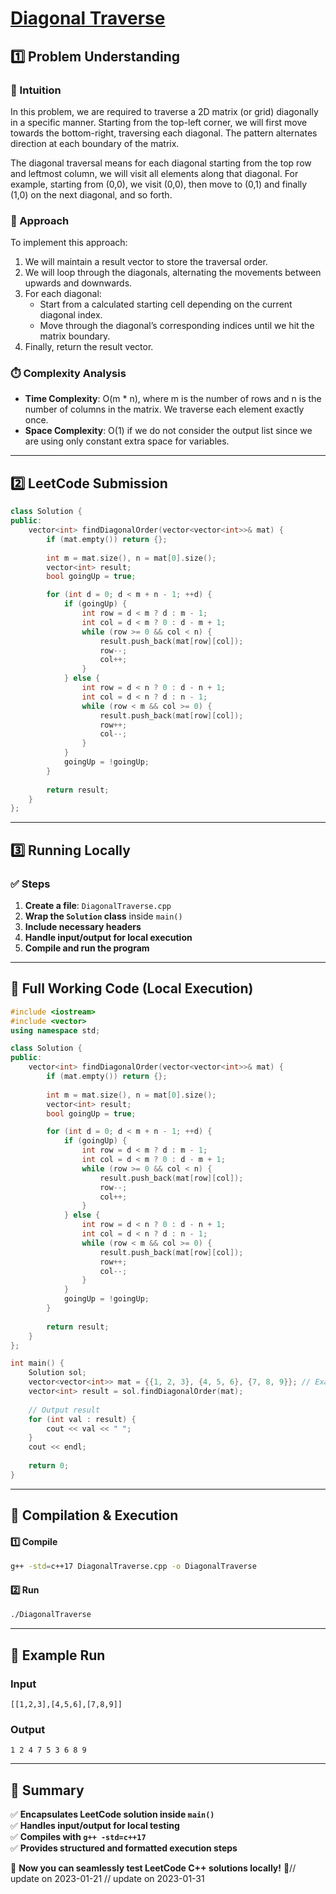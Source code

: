 # **[Diagonal Traverse](https://leetcode.com/problems/diagonal-traverse/description/)**  

## **1️⃣ Problem Understanding**  
### **📌 Intuition**  
In this problem, we are required to traverse a 2D matrix (or grid) diagonally in a specific manner. Starting from the top-left corner, we will first move towards the bottom-right, traversing each diagonal. The pattern alternates direction at each boundary of the matrix. 

The diagonal traversal means for each diagonal starting from the top row and leftmost column, we will visit all elements along that diagonal. For example, starting from (0,0), we visit (0,0), then move to (0,1) and finally (1,0) on the next diagonal, and so forth. 

### **🚀 Approach**  
To implement this approach:
1. We will maintain a result vector to store the traversal order.
2. We will loop through the diagonals, alternating the movements between upwards and downwards. 
3. For each diagonal:
   - Start from a calculated starting cell depending on the current diagonal index.
   - Move through the diagonal’s corresponding indices until we hit the matrix boundary.
4. Finally, return the result vector.

### **⏱️ Complexity Analysis**  
- **Time Complexity**: O(m * n), where m is the number of rows and n is the number of columns in the matrix. We traverse each element exactly once.  
- **Space Complexity**: O(1) if we do not consider the output list since we are using only constant extra space for variables.  

---  

## **2️⃣ LeetCode Submission**  
```cpp
class Solution {
public:
    vector<int> findDiagonalOrder(vector<vector<int>>& mat) {
        if (mat.empty()) return {};
       
        int m = mat.size(), n = mat[0].size();
        vector<int> result;
        bool goingUp = true;

        for (int d = 0; d < m + n - 1; ++d) {
            if (goingUp) {
                int row = d < m ? d : m - 1;
                int col = d < m ? 0 : d - m + 1;
                while (row >= 0 && col < n) {
                    result.push_back(mat[row][col]);
                    row--;
                    col++;
                }
            } else {
                int row = d < n ? 0 : d - n + 1;
                int col = d < n ? d : n - 1;
                while (row < m && col >= 0) {
                    result.push_back(mat[row][col]);
                    row++;
                    col--;
                }
            }
            goingUp = !goingUp;
        }
        
        return result;
    }
};  
```  

---  

## **3️⃣ Running Locally**  
### **✅ Steps**  
1. **Create a file**: `DiagonalTraverse.cpp`  
2. **Wrap the `Solution` class** inside `main()`  
3. **Include necessary headers**  
4. **Handle input/output for local execution**  
5. **Compile and run the program**  

---  

## **📝 Full Working Code (Local Execution)**  
```cpp
#include <iostream>
#include <vector>
using namespace std;

class Solution {
public:
    vector<int> findDiagonalOrder(vector<vector<int>>& mat) {
        if (mat.empty()) return {};
       
        int m = mat.size(), n = mat[0].size();
        vector<int> result;
        bool goingUp = true;

        for (int d = 0; d < m + n - 1; ++d) {
            if (goingUp) {
                int row = d < m ? d : m - 1;
                int col = d < m ? 0 : d - m + 1;
                while (row >= 0 && col < n) {
                    result.push_back(mat[row][col]);
                    row--;
                    col++;
                }
            } else {
                int row = d < n ? 0 : d - n + 1;
                int col = d < n ? d : n - 1;
                while (row < m && col >= 0) {
                    result.push_back(mat[row][col]);
                    row++;
                    col--;
                }
            }
            goingUp = !goingUp;
        }
        
        return result;
    }
};

int main() {
    Solution sol;
    vector<vector<int>> mat = {{1, 2, 3}, {4, 5, 6}, {7, 8, 9}}; // Example input
    vector<int> result = sol.findDiagonalOrder(mat);
    
    // Output result
    for (int val : result) {
        cout << val << " ";
    }
    cout << endl;
    
    return 0;
}  
```  

---  

## **🔧 Compilation & Execution**  
#### **1️⃣ Compile**  
```bash
g++ -std=c++17 DiagonalTraverse.cpp -o DiagonalTraverse
```  

#### **2️⃣ Run**  
```bash
./DiagonalTraverse
```  

---  

## **🎯 Example Run**  
### **Input**  
```
[[1,2,3],[4,5,6],[7,8,9]]
```  
### **Output**  
```
1 2 4 7 5 3 6 8 9 
```  

---  

## **📌 Summary**  
✅ **Encapsulates LeetCode solution inside `main()`**  
✅ **Handles input/output for local testing**  
✅ **Compiles with `g++ -std=c++17`**  
✅ **Provides structured and formatted execution steps**  

🚀 **Now you can seamlessly test LeetCode C++ solutions locally!** 🚀// update on 2023-01-21
// update on 2023-01-31
